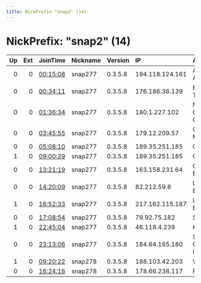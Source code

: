 ```yaml
---
title: NickPrefix "snap2" (14)
---
```


# NickPrefix: "snap2" (14)

|   Up |   Ext | JoinTime                                                                                            | Nickname   | Version   | IP              | AS                             | CC   |   ORp |   Dirp | OS    | Contact   |   eFamMembers |
|-----:|------:|:----------------------------------------------------------------------------------------------------|:-----------|:----------|:----------------|:-------------------------------|:-----|------:|-------:|:------|:----------|--------------:|
|    0 |     0 | [00:15:08](https://metrics.torproject.org/rs.html#details/B8EFE7CAC233718FEEFF3FC3D49086A19DADA3DE) | snap277    | 0.3.5.8   | 194.118.124.161 | A1 Telekom Austria AG          | at   | 33841 |      0 | Linux | None      |             1 |
|    0 |     0 | [00:34:11](https://metrics.torproject.org/rs.html#details/6DF6FE89D2E5DD6BF962CA121ADA09D63ECF27DD) | snap277    | 0.3.5.8   | 176.186.38.139  | Bouygues Telecom SA            | fr   | 34329 |      0 | Linux | None      |             1 |
|    0 |     0 | [01:36:34](https://metrics.torproject.org/rs.html#details/5A1FF88DEDAC2DE11E7576D7CB623D7C66A38A3A) | snap277    | 0.3.5.8   | 180.1.227.102   | NTT Communications Corporation | jp   | 36773 |      0 | Linux | None      |             1 |
|    0 |     0 | [03:45:55](https://metrics.torproject.org/rs.html#details/5BB8780068ADB5633352CEAD5713A648C8A7112B) | snap277    | 0.3.5.8   | 179.12.209.57   | Colombia Mu00F3vil             | co   | 40717 |      0 | Linux | None      |             1 |
|    0 |     0 | [05:08:10](https://metrics.torproject.org/rs.html#details/0C3ED85103E51D048686A2A23052B049428D94FB) | snap277    | 0.3.5.8   | 189.35.251.185  | CLARO S.A.                     | br   | 36815 |      0 | Linux | None      |             1 |
|    1 |     0 | [09:00:29](https://metrics.torproject.org/rs.html#details/066EE1907C7371A65DAEF1679F89D0DFB0882984) | snap277    | 0.3.5.8   | 189.35.251.185  | CLARO S.A.                     | br   | 33347 |      0 | Linux | None      |             1 |
|    0 |     0 | [13:21:19](https://metrics.torproject.org/rs.html#details/11B199A2A391093E948EA238489E24DA082E228F) | snap277    | 0.3.5.8   | 163.158.231.64  | CAIW Diensten B.V.             | nl   | 36365 |      0 | Linux | None      |             1 |
|    0 |     0 | [14:20:09](https://metrics.torproject.org/rs.html#details/4C7DED25B3099F457462CA752956AB9D8AA112F5) | snap277    | 0.3.5.8   | 82.212.59.8     | Liberty Global B.V.            | de   | 37079 |      0 | Linux | None      |             1 |
|    1 |     0 | [16:52:33](https://metrics.torproject.org/rs.html#details/5BEA87A64E378219E5FA82E08B56762773DD7AF6) | snap277    | 0.3.5.8   | 217.162.115.187 | Liberty Global B.V.            | ch   | 34671 |      0 | Linux | None      |             1 |
|    0 |     0 | [17:08:54](https://metrics.torproject.org/rs.html#details/4617BAD2EF4429E61347B5349F8D6DACE308EE28) | snap277    | 0.3.5.8   | 79.92.75.182    | SFR SA                         | fr   | 42483 |      0 | Linux | None      |             1 |
|    1 |     0 | [22:45:04](https://metrics.torproject.org/rs.html#details/04DAA43EFB5F2963D24CC7B10309D22BBA47C616) | snap277    | 0.3.5.8   | 46.118.4.239    | Kyivstar PJSC                  | ua   | 44547 |      0 | Linux | None      |             1 |
|    0 |     0 | [23:13:06](https://metrics.torproject.org/rs.html#details/54C1CA780867729997A612EABB9A8ED9E4E438AC) | snap277    | 0.3.5.8   | 184.64.165.180  | Shaw Communications Inc.       | ca   | 45257 |      0 | Linux | None      |             1 |
|    1 |     0 | [09:20:22](https://metrics.torproject.org/rs.html#details/42C41CF34DA1851CFB11D0595ECDDA95F573F985) | snap278    | 0.3.5.8   | 188.103.42.203  | Vodafone GmbH                  | de   | 43217 |      0 | Linux | None      |             1 |
|    0 |     0 | [16:24:16](https://metrics.torproject.org/rs.html#details/CA627DCA3DE1C50BCC64C1BA224941797EA07B84) | snap278    | 0.3.5.8   | 178.66.238.117  | Rostelecom                     | ru   | 38351 |      0 | Linux | None      |             1 |

